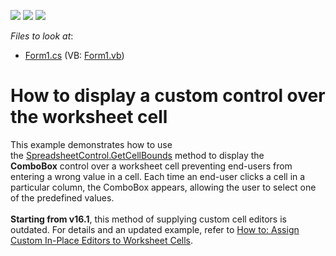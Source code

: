 <!-- default badges list -->
![](https://img.shields.io/endpoint?url=https://codecentral.devexpress.com/api/v1/VersionRange/128613550/19.2.2%2B)
[![](https://img.shields.io/badge/Open_in_DevExpress_Support_Center-FF7200?style=flat-square&logo=DevExpress&logoColor=white)](https://supportcenter.devexpress.com/ticket/details/T208764)
[![](https://img.shields.io/badge/📖_How_to_use_DevExpress_Examples-e9f6fc?style=flat-square)](https://docs.devexpress.com/GeneralInformation/403183)
<!-- default badges end -->
<!-- default file list -->
*Files to look at*:

* [Form1.cs](./CS/SpreadsheetCustomization/Form1.cs) (VB: [Form1.vb](./VB/SpreadsheetCustomization/Form1.vb))
<!-- default file list end -->
# How to display a custom control over the worksheet cell


<p>This example demonstrates how to use the <a href="https://documentation.devexpress.com/#WindowsForms/DevExpressXtraSpreadsheetSpreadsheetControl_GetCellBoundstopic">SpreadsheetControl.GetCellBounds</a> method to display the <strong>ComboBox</strong> control over a worksheet cell preventing end-users from entering a wrong value in a cell. Each time an end-user clicks a cell in a particular column, the ComboBox appears, allowing the user to select one of the predefined values.<br><strong><br>Starting from v16.1</strong>, this method of supplying custom cell editors is outdated. For details and an updated example, refer to <a href="https://www.devexpress.com/Support/Center/Example/Details/T385401">How to: Assign Custom In-Place Editors to Worksheet Cells</a>.</p>

<br/>


